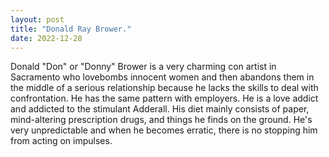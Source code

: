```yaml
---
layout: post
title: "Donald Ray Brower."
date: 2022-12-28
---
```


Donald "Don" or "Donny" Brower is a very charming con artist in Sacramento who lovebombs innocent women and then abandons them in the middle of a serious relationship because he lacks the skills to deal with confrontation. He has the same pattern with employers. He is a love addict and addicted to the stimulant Adderall. His diet mainly consists of paper, mind-altering prescription drugs, and things he finds on the ground. He's very unpredictable and when he becomes erratic, there is no stopping him from acting on impulses. 
